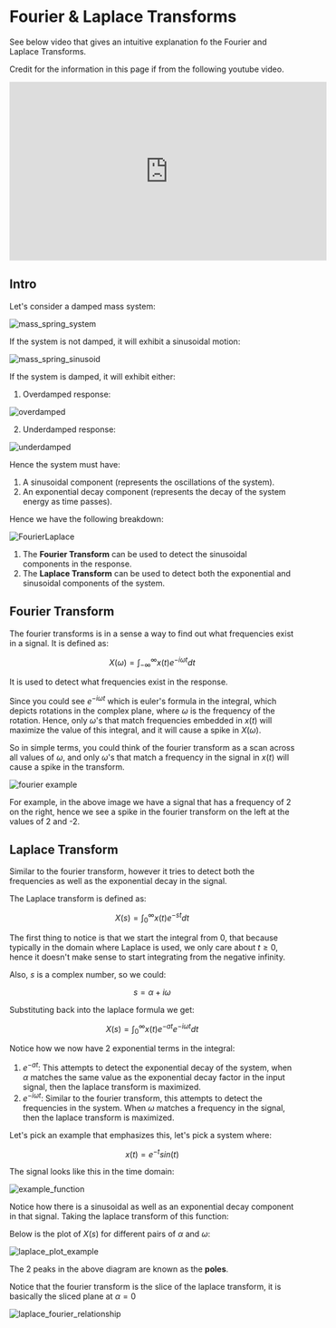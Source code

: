 # Fourier & Laplace Transforms

See below video that gives an intuitive explanation fo the Fourier and Laplace Transforms.

Credit for the information in this page if from the following youtube video.
<iframe width="560" height="315" src="https://www.youtube.com/embed/n2y7n6jw5d0?si=dH-vA0cHOymAKpyc" title="YouTube video player" frameborder="0" allow="accelerometer; autoplay; clipboard-write; encrypted-media; gyroscope; picture-in-picture; web-share" referrerpolicy="strict-origin-when-cross-origin" allowfullscreen></iframe>



## Intro
Let's consider a damped mass system:

![mass_spring_system](../images/mass_spring_system.png)

If the system is not damped, it will exhibit a sinusoidal motion:

![mass_spring_sinusoid](../images/mass_spring_sinusid.png)

If the system is damped, it will exhibit either:
1. Overdamped response:

![overdamped](../images/mass_spring_overdamped.png)

2. Underdamped response:

![underdamped](../images/mass_spring_underdamped.png)


Hence the system must have:
1. A sinusoidal component (represents the oscillations of the system).
2. An exponential decay component (represents the decay of the system energy as time passes).

Hence we have the following breakdown:

![FourierLaplace](../images/fourier_laplace.png)

1. The **Fourier Transform** can be used to detect the sinusoidal components in the response.
2. The **Laplace Transform** can be used to detect both the exponential and sinusoidal components of the system.


## Fourier Transform

The fourier transforms is in a sense a way to find out what frequencies exist in a signal. It is defined as:

$$
X(\omega)=\int_{-\infty}^{\infty}x(t)e^{-i\omega t}dt
$$

It is used to detect what frequencies exist in the response.

Since you could see $e^{-i\omega t}$ which is euler's formula in the integral, which depicts rotations in the complex plane, where $\omega$ is the frequency of the rotation. Hence, only $\omega$'s that match frequencies embedded in $x(t)$ will maximize the value of this integral, and it will cause a spike in $X(\omega)$.

So in simple terms, you could think of the fourier transform as a scan across all values of $\omega$, and only $\omega$'s that match a frequency in the signal in $x(t)$ will cause a spike in the transform.


![fourier example](../images/fourier_example.png)

For example, in the above image we have a signal that has a frequency of 2 on the right, hence we see a spike in the fourier transform on the left at the values of 2 and -2.


## Laplace Transform

Similar to the fourier transform, however it tries to detect both the frequencies as well as the exponential decay in the signal.

The Laplace transform is defined as:

$$
X(s) = \int_{0}^{\infty} x(t)e^{-st}dt
$$

The first thing to notice is that we start the integral from 0, that because typically in the domain where Laplace is used, we only care about $t \geq 0$, hence it doesn't make sense to start integrating from the negative infinity.

Also, $s$ is a complex number, so we could:

$$
s = \alpha + i \omega
$$

Substituting back into the laplace formula we get:

$$
X(s) = \int_{0}^{\infty} x(t)e^{-at}e^{-i\omega t}dt
$$

Notice how we now have 2 exponential terms in the integral:
1. $e^{-at}$: This attempts to detect the exponential decay of the system, when $\alpha$ matches the same value as the exponential decay factor in the input signal, then the laplace transform is maximized.
2. $e^{-i\omega t}$: Similar to the fourier transform, this attempts to detect the frequencies in the system. When $\omega$ matches a frequency in the signal, then the laplace transform is maximized.

Let's pick an example that emphasizes this, let's pick a system where:

$$
x(t) = e^{-t}sin(t)
$$

The signal looks like this in the time domain:

![example_function](../images/example_function.png)

Notice how there is a sinusoidal as well as an exponential decay component in that signal. Taking the laplace transform of this function:

Below is the plot of $X(s)$ for different pairs of $\alpha$ and $\omega$:

![laplace_plot_example](../images/laplace_plot_example.png)

The 2 peaks in the above diagram are known as the **poles**.


Notice that the fourier transform is the slice of the laplace transform, it is basically the sliced plane at $\alpha = 0$

![laplace_fourier_relationship](../images/fourier_laplace_relationship.png)

